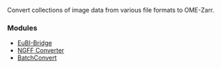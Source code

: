 Convert collections of image data from various file formats to OME-Zarr.

### Modules

- [EuBI-Bridge](ome_zarr_creation_EuBI-Bridge.md)
- [NGFF Converter](ome_zarr_conversion_ngff-converter.md)
- [BatchConvert](ome_zarr_creation_BatchConvert.md)
